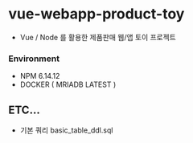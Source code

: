 # vue-webapp-product-toy

- Vue / Node 를 활용한 제품판매 웹/앱 토이 프로젝트

### Environment

- NPM 6.14.12
- DOCKER ( MRIADB LATEST )

## ETC...

- 기본 쿼리 basic_table_ddl.sql
